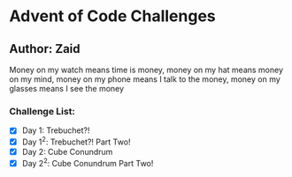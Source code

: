 # Advent of Code Challenges
## Author: Zaid


Money on my watch means time is money, money on my hat means money on my mind, money on my phone means I talk to the money, money on my glasses means I see the money

### Challenge List:

- [X] Day 1: Trebuchet?!
- [X] Day 1<sup>2</sup>: Trebuchet?! Part Two!
- [X] Day 2: Cube Conundrum
- [X] Day 2<sup>2</sup>: Cube Conundrum Part Two!
